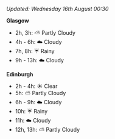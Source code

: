 *Updated: Wednesday 16th August 00:30*

**Glasgow**

* 2h, 3h: :partly_sunny: Partly Cloudy
* 4h - 6h: :cloud: Cloudy
* 7h, 8h: :umbrella: Rainy
* 9h - 13h: :cloud: Cloudy

**Edinburgh**

* 2h - 4h: :sunny: Clear
* 5h: :partly_sunny: Partly Cloudy
* 6h - 9h: :cloud: Cloudy
* 10h: :umbrella: Rainy
* 11h: :cloud: Cloudy
* 12h, 13h: :partly_sunny: Partly Cloudy
